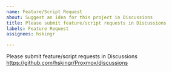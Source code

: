 ```yaml
---
name: Feature/Script Request
about: Suggest an idea for this project in Discussions
title: Please submit feature/script requests in Discussions
labels: Feature Request
assignees: hskingr

---
```


Please submit feature/script requests in Discussions
https://github.com/hskingr/Proxmox/discussions
